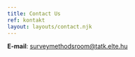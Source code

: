 ```yaml
---
title: Contact Us
ref: kontakt
layout: layouts/contact.njk
---
```


**E-mail**: surveymethodsroom@tatk.elte.hu
